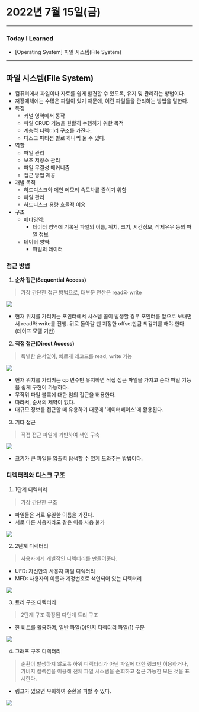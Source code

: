 # 2022년 7월 15일(금)

----

### Today I Learned

- [Operating System] 파일 시스템(File System)

----

## 파일 시스템(File System)

- 컴퓨터에서 파일이나 자료를 쉽게 발견할 수 있도록, 유지 및 관리하는 방법이다.
- 저장매체에는 수많은 파일이 있기 때문에, 이런 파일들을 관리하는 방법을 말한다.
- 특징 
  - 커널 영역에서 동작 
  - 파일 CRUD 기능을 원활히 수행하기 위한 목적
  - 계층적 디렉터리 구조를 가진다.
  - 디스크 파티션 별로 하나씩 둘 수 있다.
- 역할
  - 파일 관리
  - 보조 저장소 관리
  - 파일 무결성 메커니즘
  - 접근 방법 제공 
- 개발 목적
  - 하드디스크와 메인 메모리 속도차를 줄이기 위함
  - 파일 관리
  - 하드디스크 용량 효율적 이용 
- 구조
  - 메타영역: 
    - 데이터 영역에 기록된 파일의 이름, 위치, 크기, 시간정보, 삭제유무 등의 파일 정보
  - 데이터 영역:
    - 파일의 데이터

### 접근 방법

1. **순차 접근(Sequential Access)**

> 가장 간단한 접근 방법으로, 대부분 연산은 read와 write 

![](https://noep.github.io/2016/02/23/10th-filesystem/10.1.png)

- 현재 위치를 가리키는 포인터에서 시스템 콜이 발생할 경우 포인터를 앞으로 보내면서 read와 write를 진행. 뒤로 돌아갈 땐 지정한 offset만큼 되감기를 해야 한다. (테이프 모델 기반)

2. **직접 접근(Direct Access)**

> 특별한 순서없이, 빠르게 레코드를 read, write 가능 

![](https://noep.github.io/2016/02/23/10th-filesystem/10.2.png)

- 현재 위치를 가리키는 cp 변수만 유지하면 직접 접근 파일을 가지고 순차 파일 기능을 쉽게 구현이 가능하다.
- 무작위 파일 블록에 대한 임의 접근을 허용한다. 
- 따라서, 순서의 제약이 없다.
- 대규모 정보를 접근할 때 유용하기 때문에 '데이터베이스'에 활용된다.

3. 기타 접근

> 직접 접근 파일에 기반하여 색인 구축 

![](https://noep.github.io/2016/02/23/10th-filesystem/10.3.png)

- 크기가 큰 파일을 입출력 탐색할 수 있게 도와주는 방법이다.

### 디렉터리와 디스크 구조

1. 1단계 디렉터리

> 가장 간단한 구조

- 파일들은 서로 유일한 이름을 가진다. 
- 서로 다른 사용자라도 같은 이름 사용 불가

![](https://noep.github.io/2016/02/23/10th-filesystem/10.5.png)

2. 2단계 디렉터리

> 사용자에게 개별적인 디렉터리를 만들어준다.

- UFD: 자신만의 사용자 파일 디렉터리
- MFD: 사용자의 이름과 계정번호로 색인되어 있는 디렉터리

![](https://noep.github.io/2016/02/23/10th-filesystem/10.6.png)

3. 트리 구조 디렉터리

> 2단계 구조 확장된 다단계 트리 구조

- 한 비트를 활용하여, 일반 파일(0)인지 디렉터리 파일(1) 구분 

![](https://noep.github.io/2016/02/23/10th-filesystem/10.7.png)

4. 그래프 구조 디렉터리

> 순환이 발생하지 않도록 하위 디렉터리가 아닌 파일에 대한 링크만 허용하거나, 가비지 컬렉션을 이용해 전체 파일 시스템을 순회하고 접근 가능한 모든 것을 표시한다.

- 링크가 있으면 우회하여 순환을 피할 수 있다.

![](https://noep.github.io/2016/02/23/10th-filesystem/10.9.png)

